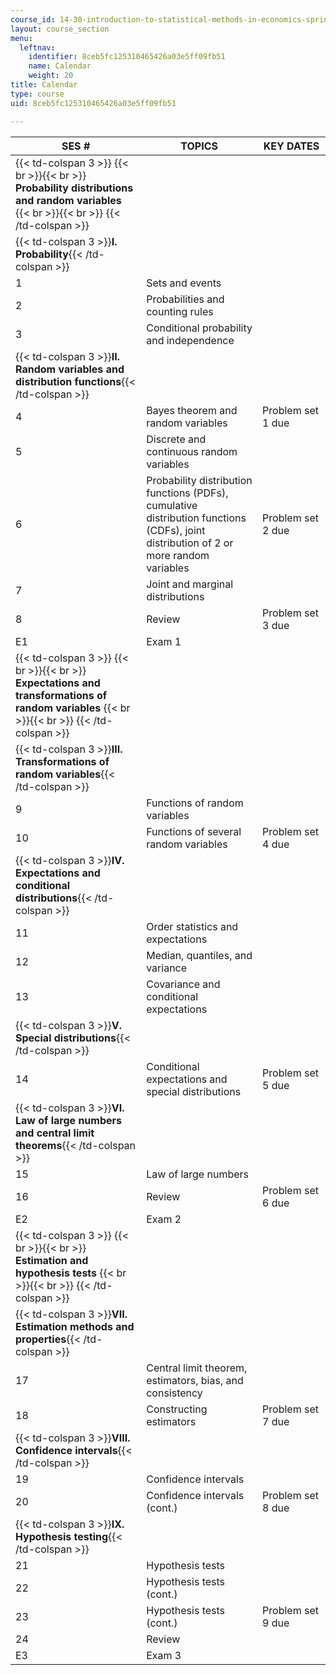 ```yaml
---
course_id: 14-30-introduction-to-statistical-methods-in-economics-spring-2009
layout: course_section
menu:
  leftnav:
    identifier: 8ceb5fc125310465426a03e5ff09fb51
    name: Calendar
    weight: 20
title: Calendar
type: course
uid: 8ceb5fc125310465426a03e5ff09fb51

---
```


| SES # | TOPICS | KEY DATES |
| --- | --- | --- |
| {{< td-colspan 3 >}} {{< br >}}{{< br >}} **Probability distributions and random variables** {{< br >}}{{< br >}} {{< /td-colspan >}} |||
| {{< td-colspan 3 >}}**I. Probability**{{< /td-colspan >}} |||
| 1 | Sets and events | &nbsp; |
| 2 | Probabilities and counting rules | &nbsp; |
| 3 | Conditional probability and independence | &nbsp; |
| {{< td-colspan 3 >}}**II. Random variables and distribution functions**{{< /td-colspan >}} |||
| 4 | Bayes theorem and random variables | Problem set 1 due |
| 5 | Discrete and continuous random variables | &nbsp; |
| 6 | Probability distribution functions (PDFs), cumulative distribution functions (CDFs), joint distribution of 2 or more random variables | Problem set 2 due |
| 7 | Joint and marginal distributions | &nbsp; |
| 8 | Review | Problem set 3 due |
| E1 | Exam 1 | &nbsp; |
| {{< td-colspan 3 >}} {{< br >}}{{< br >}} **Expectations and transformations of random variables** {{< br >}}{{< br >}} {{< /td-colspan >}} |||
| {{< td-colspan 3 >}}**III. Transformations of random variables**{{< /td-colspan >}} |||
| 9 | Functions of random variables | &nbsp; |
| 10 | Functions of several random variables | Problem set 4 due |
| {{< td-colspan 3 >}}**IV. Expectations and conditional distributions**{{< /td-colspan >}} |||
| 11 | Order statistics and expectations | &nbsp; |
| 12 | Median, quantiles, and variance | &nbsp; |
| 13 | Covariance and conditional expectations | &nbsp; |
| {{< td-colspan 3 >}}**V. Special distributions**{{< /td-colspan >}} |||
| 14 | Conditional expectations and special distributions | Problem set 5 due |
| {{< td-colspan 3 >}}**VI. Law of large numbers and central limit theorems**{{< /td-colspan >}} |||
| 15 | Law of large numbers | &nbsp; |
| 16 | Review | Problem set 6 due |
| E2 | Exam 2 | &nbsp; |
| {{< td-colspan 3 >}} {{< br >}}{{< br >}} **Estimation and hypothesis tests** {{< br >}}{{< br >}} {{< /td-colspan >}} |||
| {{< td-colspan 3 >}}**VII. Estimation methods and properties**{{< /td-colspan >}} |||
| 17 | Central limit theorem, estimators, bias, and consistency | &nbsp; |
| 18 | Constructing estimators | Problem set 7 due |
| {{< td-colspan 3 >}}**VIII. Confidence intervals**{{< /td-colspan >}} |||
| 19 | Confidence intervals | &nbsp; |
| 20 | Confidence intervals (cont.) | Problem set 8 due |
| {{< td-colspan 3 >}}**IX. Hypothesis testing**{{< /td-colspan >}} |||
| 21 | Hypothesis tests | &nbsp; |
| 22 | Hypothesis tests (cont.) | &nbsp; |
| 23 | Hypothesis tests (cont.) | Problem set 9 due |
| 24 | Review | &nbsp; |
| E3 | Exam 3 |